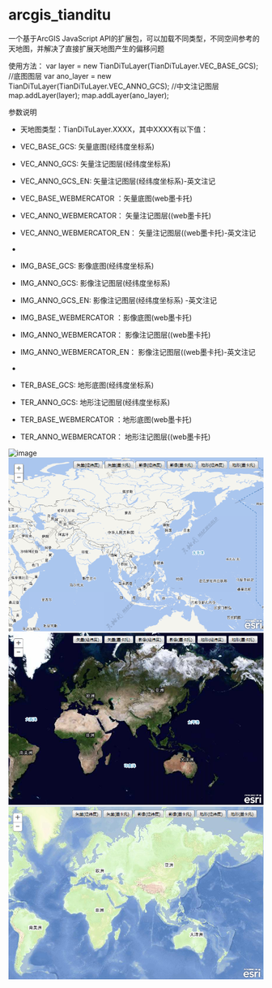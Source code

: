 # arcgis_tianditu
一个基于ArcGIS JavaScript API的扩展包，可以加载不同类型，不同空间参考的天地图，并解决了直接扩展天地图产生的偏移问题

使用方法：
var layer = new TianDiTuLayer(TianDiTuLayer.VEC_BASE_GCS);   //底图图层
var ano_layer = new TianDiTuLayer(TianDiTuLayer.VEC_ANNO_GCS);   //中文注记图层
map.addLayer(layer);
map.addLayer(ano_layer);

参数说明
* 天地图类型：TianDiTuLayer.XXXX，其中XXXX有以下值：
* VEC_BASE_GCS: 矢量底图(经纬度坐标系)
* VEC_ANNO_GCS: 矢量注记图层(经纬度坐标系)
* VEC_ANNO_GCS_EN: 矢量注记图层(经纬度坐标系)-英文注记

* VEC_BASE_WEBMERCATOR ：矢量底图(web墨卡托)
* VEC_ANNO_WEBMERCATOR： 矢量注记图层((web墨卡托)
* VEC_ANNO_WEBMERCATOR_EN： 矢量注记图层((web墨卡托)-英文注记
*
* IMG_BASE_GCS: 影像底图(经纬度坐标系)
* IMG_ANNO_GCS: 影像注记图层(经纬度坐标系)
* IMG_ANNO_GCS_EN: 影像注记图层(经纬度坐标系) -英文注记

* IMG_BASE_WEBMERCATOR ：影像底图(web墨卡托)
* IMG_ANNO_WEBMERCATOR： 影像注记图层((web墨卡托)
* IMG_ANNO_WEBMERCATOR_EN： 影像注记图层((web墨卡托)-英文注记
*
* TER_BASE_GCS: 地形底图(经纬度坐标系)
* TER_ANNO_GCS: 地形注记图层(经纬度坐标系)
* TER_BASE_WEBMERCATOR ：地形底图(web墨卡托)
* TER_ANNO_WEBMERCATOR： 地形注记图层((web墨卡托)

![image](https://raw.githubusercontent.com/gisdaocaoren/arcgis_tianditu/master/screenshots/4.gif)             
![image](https://raw.githubusercontent.com/gisdaocaoren/arcgis_tianditu/master/screenshots/1.png)
![image](https://raw.githubusercontent.com/gisdaocaoren/arcgis_tianditu/master/screenshots/2.png)
![image](https://raw.githubusercontent.com/gisdaocaoren/arcgis_tianditu/master/screenshots/3.png)
